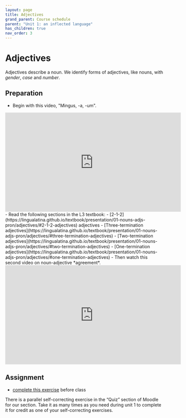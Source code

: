 ```yaml
---
layout: page
title: Adjectives
grand_parent: Course schedule
parent: "Unit 1: an inflected language"
has_children: true
nav_order: 3
---
```


# Adjectives




Adjectives describe a noun. We identify forms of adjectives, like nouns, with *gender*, *case* and *number*.


## Preparation

- Begin with this video, "Mingus, -a, -um".
<iframe width="560" height="315" src="https://www.youtube.com/embed/a_iyFuYTma4" frameborder="0" allow="accelerometer; autoplay; encrypted-media; gyroscope; picture-in-picture" allowfullscreen></iframe>
- Read the following sections in the L3 textbook:
    - [2-1-2](https://lingualatina.github.io/textbook/presentation/01-nouns-adjs-pron/adjectives/#2-1-2-adjectives) adjectives
    - [Three-termination adjectives](https://lingualatina.github.io/textbook/presentation/01-nouns-adjs-pron/adjectives/#three-termination-adjectives)
    - [Two-termination adjectives](https://lingualatina.github.io/textbook/presentation/01-nouns-adjs-pron/adjectives/#two-termination-adjectives)
    - [One-termination adjectives](https://lingualatina.github.io/textbook/presentation/01-nouns-adjs-pron/adjectives/#one-termination-adjectives)
-  Then watch this second video on noun-adjective *agreement*.
<iframe width="560" height="315" src="https://www.youtube.com/embed/h5ZG-GM3EFA" frameborder="0" allow="accelerometer; autoplay; encrypted-media; gyroscope; picture-in-picture" allowfullscreen></iframe>


## Assignment

- [complete this exercise](./exercise/) before class

There is a parallel self-correcting exercise in the “Quiz” section of Moodle for our section. Take it as many times as you need during unit 1 to complete it for credit as one of your self-correcting exercises.
